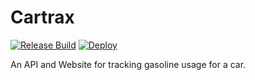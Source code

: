# Cartrax

[![Release Build](https://github.com/CameronSWilliamson/cartrax/actions/workflows/release-build.yml/badge.svg)](https://github.com/CameronSWilliamson/cartrax/actions/workflows/release-build.yml)
[![Deploy](https://github.com/CameronSWilliamson/cartrax/actions/workflows/deploy.yml/badge.svg)](https://github.com/CameronSWilliamson/cartrax/actions/workflows/deploy.yml)

An API and Website for tracking gasoline usage for a car.


